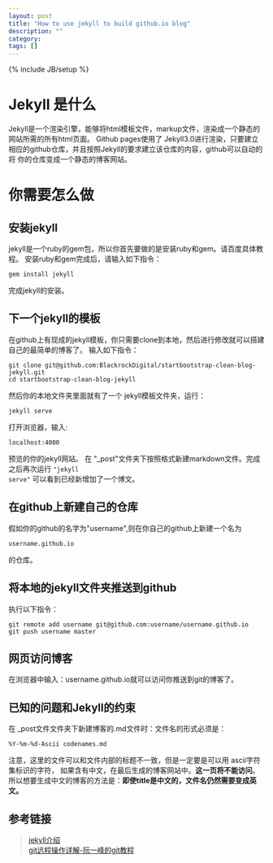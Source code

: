 ```yaml
---
layout: post
title: "How to use jekyll to build github.io blog"
description: ""
category: 
tags: []
---
```

{% include JB/setup %}

# Jekyll 是什么
Jekyll是一个渲染引擎，能够将html模板文件，markup文件，渲染成一个静态的网站所需的所有html页面。
Github pages使用了 Jekyll3.0进行渲染，只要建立相应的github仓库，并且按照Jekyll的要求建立该仓库的内容，github可以自动的将
你的仓库变成一个静态的博客网站。

# 你需要怎么做

## 安装jekyll
jekyll是一个ruby的gem包，所以你首先要做的是安装ruby和gem。请百度具体教程。
安装ruby和gem完成后，请输入如下指令：

    gem install jekyll
    
完成jekyll的安装。

## 下一个jekyll的模板
在github上有现成的jekyll模板，你只需要clone到本地，然后进行修改就可以搭建自己的最简单的博客了。
输入如下指令：

    git clone git@github.com:BlackrockDigital/startbootstrap-clean-blog-jekyll.git
    cd startbootstrap-clean-blog-jekyll

然后你的本地文件夹里面就有了一个 jekyll模板文件夹，运行：

    jekyll serve

打开浏览器，输入:
    
    localhost:4000

预览的你的jekyll网站。
在 "_post"文件夹下按照格式新建markdown文件。完成之后再次运行 <code>"jekyll serve"</code>
可以看到已经新增加了一个博文。


## 在github上新建自己的仓库
假如你的github的名字为"username",则在你自己的github上新建一个名为

    username.github.io
    
的仓库。


## 将本地的jekyll文件夹推送到github
执行以下指令：

    git remote add username git@github.com:username/username.github.io
    git push username master
    
    
## 网页访问博客

在浏览器中输入：username.github.io就可以访问你推送到git的博客了。

## 已知的问题和Jekyll的约束
在 _post文件文件夹下新建博客的.md文件时：文件名的形式必须是：

    %Y-%m-%d-Ascii codenames.md

注意，这里的文件可以和文件内部的标题不一致，但是一定要是可以用 ascii字符集标识的字符，
如果含有中文，在最后生成的博客网站中。**这一页将不能访问**。所以想要生成中文的博客的方法是：**即使title是中文的，文件名仍然需要变成英文。**

## 参考链接
>[jekyll介绍](http://jekyll.bootcss.com/)  
>[git远程操作详解-阮一峰的git教程](http://www.ruanyifeng.com/blog/2014/06/git_remote.html)

    
